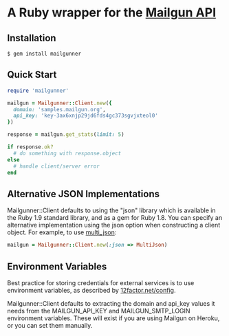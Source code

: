 A Ruby wrapper for the [Mailgun API](http://documentation.mailgun.net/api_reference.html)
=========================================================================================


Installation
------------

    $ gem install mailgunner


Quick Start
-----------

```ruby
require 'mailgunner'

mailgun = Mailgunner::Client.new({
  domain: 'samples.mailgun.org',
  api_key: 'key-3ax6xnjp29jd6fds4gc373sgvjxteol0'
})

response = mailgun.get_stats(limit: 5)

if response.ok?
  # do something with response.object
else
  # handle client/server error
end
```


Alternative JSON Implementations
--------------------------------

Mailgunner::Client defaults to using the "json" library which is available
in the Ruby 1.9 standard library, and as a gem for Ruby 1.8. You can specify
an alternative implementation using the json option when constructing a client
object. For example, to use [multi_json](https://rubygems.org/gems/multi_json):

```ruby
mailgun = Mailgunner::Client.new(:json => MultiJson)
```


Environment Variables
---------------------

Best practice for storing credentials for external services is to use environment
variables, as described by [12factor.net/config](http://www.12factor.net/config).

Mailgunner::Client defaults to extracting the domain and api_key values it needs
from the MAILGUN_API_KEY and MAILGUN_SMTP_LOGIN environment variables. These will
exist if you are using Mailgun on Heroku, or you can set them manually.

